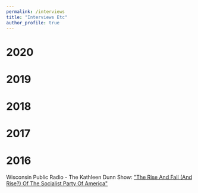 ```yaml
---
permalink: /interviews
title: "Interviews Etc"
author_profile: true
---
```


# 2020 

# 2019

# 2018

# 2017

# 2016
 
 Wisconsin Public Radio - The Kathleen Dunn Show: ["The Rise And Fall (And Rise?) Of The Socialist Party Of America"](https://www.wpr.org/shows/rise-and-fall-and-rise-socialist-party-america)
